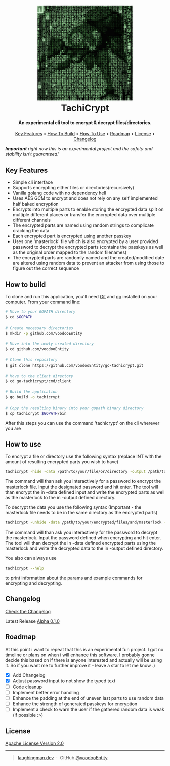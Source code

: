 <h1 align="center">
  <br>
  <a href="https://github.com/voodooEntity/go-tachicrypt/"><img src="tachicrypt_logo.jpg" alt="TachiCrypt" width="300"></a>
  <br>
  TachiCrypt
  <br>
</h1>

<h4 align="center">An experimental cli tool to encrypt & decrypt files/directories.</h4>


<p align="center">
  <a href="#key-features">Key Features</a> •
  <a href="#how-to-build">How To Build</a> •
  <a href="#how-to-use">How To Use</a> •
  <a href="#roadmap">Roadmap</a> •
  <a href="#license">License</a> •
  <a href="#changelog">Changelog</a>
</p>

<i><b>Important</b> right now this is an experimental project and the safety and stability isn't guaranteed!</i>

## Key Features

* Simple cli interface
* Supports encrypting either files or directories(recursively)
* Vanilla golang code with no dependency hell
* Uses AES GCM to encrypt and does not rely on any self implemented half baked encryption
* Encrypts into multiple parts to enable storing the encrypted data split on multiple different places or transfer the encrypted data over multiple different channels
* The encrypted parts are named using random strings to complicate cracking the data
* Each encrypted part is encrypted using another passkey
* Uses one 'masterlock' file which is also encrypted by a user provided password to decrypt the encrypted parts (contains the passkeys as well as the original order mapped to the random filenames)
* The encrypted parts are randomly named and the created/modified date are altered using random data to prevent an attacker from using those to figure out the correct sequence


## How to build

To clone and run this application, you'll need [Git](https://git-scm.com) and [go](https://go.dev/doc/install) installed on your computer. From your command line:

```bash
# Move to your GOPATH directory 
$ cd $GOPATH

# Create necessary directories
$ mkdir -p github.com/voodooEntity

# Move into the newly created directory
$ cd github.com/voodooEntity

# Clone this repository
$ git clone https://github.com/voodooEntity/go-tachicrypt.git

# Move to the client directory
$ cd go-tachicrypt/cmd/client

# Build the application
$ go build -o tachicrypt

# Copy the resulting binary into your gopath binary directory
$ cp tachicrypt $GOPATH/bin
```

After this steps you can use the command 'tachicrypt' on the cli wherever you are

## How to use
To encrypt a file or directory use the following syntax (replace INT with the amount of resulting encrypted parts you wish to have)
```bash
tachicrypt -hide -data /path/to/your/file/or/directory -output /path/to/where/ecnrypted/data/and/masterlock/should/be/stored -parts INT
```
The command will than ask you interactively for a password to encrypt the masterlock file. Input the designated password and hit enter. The tool will than encrypt the in -data defined input and write the encrypted parts as well as the masterlock to the in -output defined directory.

To decrypt the data you use the following syntax (Important - the masterlock file needs to be in the same directory as the encrypted parts)
```bash
tachicrypt -unhide -data /path/to/your/encrypted/files/and/masterlock -output /path/to/where/the/decrypted/data/should/be/stored
```
The command will than ask you interactively for the password to decrypt the masterlock. Input the password defined when encrypting and hit enter. The tool will than decrypt the in -data defined encrypted parts using the masterlock and write the decrypted data to the in -output defined directory.

You also can always use 
```bash
tachicrypt --help
```
to print information about the params and example commands for encrypting and decrypting.

## Changelog
[Check the Changelog](./CHANGELOG.md)

Latest Release [Alpha 0.1.0](https://github.com/voodooEntity/go-tachicrypt/releases/tag/0.1.0)

## Roadmap
At this point i want to repeat that this is an experimental fun project. I got no timeline or plans on when i will enhance this software. I probably gonne decide this based on if there is anyone interested and actually will be using it. So if you want me to further improve it - leave a star to let me know .)

- [x] Add Changelog
- [x] Adjust password input to not show the typed text
- [ ] Code cleanup
- [ ] Implement better error handling
- [ ] Enhance the padding at the end of uneven last parts to use random data
- [ ] Enhance the strength of generated passkeys for encryption
- [ ] Implement a check to warn the user if the gathered random data is weak (if possible :>)

## License

[Apache License Version 2.0](./LICENSE)

---

> [laughingman.dev](https://blog.laughingman.dev) &nbsp;&middot;&nbsp;
> GitHub [@voodooEntity](https://github.com/voodooEntity)

